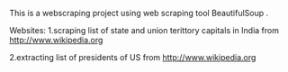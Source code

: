 This is a webscraping project using web scraping tool BeautifulSoup .

Websites:
1.scraping list of state and union terittory capitals in India from http://www.wikipedia.org 

2.extracting list of presidents of US from http://www.wikipedia.org
